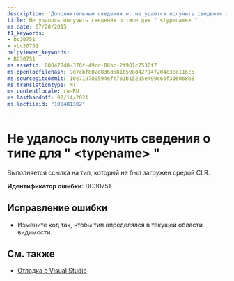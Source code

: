 ```yaml
---
description: 'Дополнительные сведения о: не удается получить сведения о типе для " <typename> "'
title: Не удалось получить сведения о типе для " <typename> "
ms.date: 07/20/2015
f1_keywords:
- bc30751
- vbc30751
helpviewer_keywords:
- BC30751
ms.assetid: 000478d8-376f-49cd-86bc-2f901c7530f7
ms.openlocfilehash: 9d7cbf802e836d581b598d42714f204c38e116c5
ms.sourcegitcommit: 10e719780594efc781b15295e499c66f316068b8
ms.translationtype: MT
ms.contentlocale: ru-RU
ms.lasthandoff: 02/14/2021
ms.locfileid: "100481302"
---
```

# <a name="unable-to-get-type-information-for-typename"></a>Не удалось получить сведения о типе для " \<typename> "

Выполняется ссылка на тип, который не был загружен средой CLR.  
  
 **Идентификатор ошибки:** BC30751  
  
## <a name="to-correct-this-error"></a>Исправление ошибки  
  
- Измените код так, чтобы тип определялся в текущей области видимости.  
  
## <a name="see-also"></a>См. также

- [Отладка в Visual Studio](/visualstudio/debugger/debugger-feature-tour)
